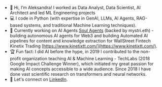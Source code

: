 - 👋 Hi, I’m Aleksandra! I worked as Data Analyst, Data Scientist, AI Architect and led ML Engineering projects
- 💻 I code in Python (with expertise in GenAI, LLMs, AI Agents, RAG-based systems, and traditional Machine Learning techniques).
- 📌 Currently working on AI Agents [Soul Agents](https://www.x.com/soul_agents/) (backed by mystri.eth) - building autonomous AI agents for Web3 and building Automated AI pipelines for content and knowledge extraction for WallStreet Fintech Kinetix Trading [https://www.kinetixtt.com/](https://www.kinetixtt.com/).
- 🏆 Fun fact: I did AI before the hype, in 2019 I contributed to the non-profit organization teaching AI & Machine Learning - TechLabs (2018 Google Impact Challenge Winner), which initiated my great passion for making AI concepts accessible to a wide audience. Since 2018 I have done vast scientific research on transformers and neural networks.
- 🔗 Let's connect on [LinkedIn](https://www.linkedin.com/in/aleksandra-zajaczkowska/).

